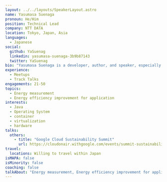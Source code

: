 ```yaml
---
layout: ../../layouts/SpeakerLayout.astro
name: Yasumasa Suenaga
pronoun: He/Him
position: Technical Lead
company: NTT DATA
location: Tokyo, Japan, Asia
languages:
  - Japanese
social:
  github: YaSuenag
  linkedin: yasumasa-suenaga-3b9b87143
  twitter: YaSuenag
bio: "Yasumasa Suenaga is a developer, author, and speaker, especially in Java area. He has over 10 years experience in OpenJDK community, where he has a Reviewer role. He primarily contributes to diagnostic tools/frameworks in HotSpot JVM. He also has a lot of experiences in Japan and the U.S. speaking about Java. He wrote some articles about Java on websites and in magazines. Lately, he has been writing articles about Java x Green in a Japanese technical magazine. He works for green software engineering at NTT DATA to improve the energy efficiency of their enterprise applications."
experience:
  - Meetups
  - Track Talks
engagements: 21-50
topics:
  - Energy measurement
  - Energy efficiency improvement for application
interests:
  - Java
  - Operating System
  - container
  - virtualization
  - hardware
talks:
  others:
    - title: "Google Cloud Sustainability Summit"
      url: https://cloudonair.withgoogle.com/events/summit-sustainability-2022-jp/register?after-register=%2Fevents%2Fsummit-sustainability-2022-jp%2Fwatch%3Ftalk%3Dd2-05
travel:
  locations: Willing to travel within Japan
isMAPA: false
isMinority: false
coaching: false
talkAbout: "Energy measurement, Energy efficiency improvement for application"
---
```

